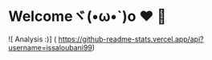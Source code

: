 # Welcomeヾ(•ω•`)o ❤ 🎂

![ Analysis :)] (	https://github-readme-stats.vercel.app/api?username=issaloubani99)
